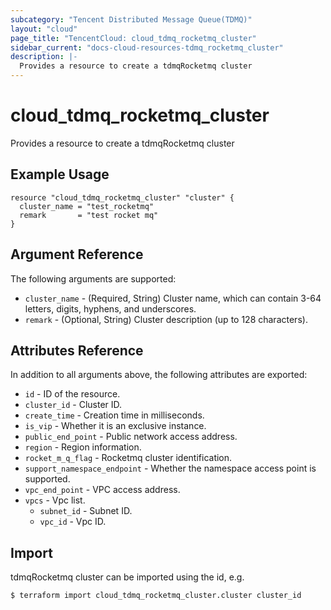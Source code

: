 ```yaml
---
subcategory: "Tencent Distributed Message Queue(TDMQ)"
layout: "cloud"
page_title: "TencentCloud: cloud_tdmq_rocketmq_cluster"
sidebar_current: "docs-cloud-resources-tdmq_rocketmq_cluster"
description: |-
  Provides a resource to create a tdmqRocketmq cluster
---
```


# cloud_tdmq_rocketmq_cluster

Provides a resource to create a tdmqRocketmq cluster

## Example Usage

```hcl
resource "cloud_tdmq_rocketmq_cluster" "cluster" {
  cluster_name = "test_rocketmq"
  remark       = "test rocket mq"
}
```

## Argument Reference

The following arguments are supported:

* `cluster_name` - (Required, String) Cluster name, which can contain 3-64 letters, digits, hyphens, and underscores.
* `remark` - (Optional, String) Cluster description (up to 128 characters).

## Attributes Reference

In addition to all arguments above, the following attributes are exported:

* `id` - ID of the resource.
* `cluster_id` - Cluster ID.
* `create_time` - Creation time in milliseconds.
* `is_vip` - Whether it is an exclusive instance.
* `public_end_point` - Public network access address.
* `region` - Region information.
* `rocket_m_q_flag` - Rocketmq cluster identification.
* `support_namespace_endpoint` - Whether the namespace access point is supported.
* `vpc_end_point` - VPC access address.
* `vpcs` - Vpc list.
  * `subnet_id` - Subnet ID.
  * `vpc_id` - Vpc ID.


## Import

tdmqRocketmq cluster can be imported using the id, e.g.
```
$ terraform import cloud_tdmq_rocketmq_cluster.cluster cluster_id
```

